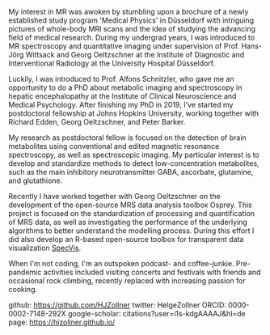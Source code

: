 My interest in MR was awoken by stumbling upon a brochure of a newly established study program 'Medical Physics' in Düsseldorf with intriguing pictures of whole-body MRI scans and the idea of studying the advancing field of medical research. During my undergrad years, I was introduced to MR spectroscopy and quantitative imaging under supervision of Prof. Hans-Jörg Wittsack and Georg Oeltzschner at the Institute of Diagnostic and Interventional Radiology at the University Hospital Düsseldorf.

Luckily, I was introduced to Prof. Alfons Schnitzler, who gave me an opportunity to do a PhD about metabolic imaging and spectroscopy in hepatic encephalopathy at the Institute of Clinical Neuroscience and Medical Psychology. After finishing my PhD in 2019, I've started my postdoctoral fellowship at Johns Hopkins University, working together with Richard Edden, Georg Oeltzschner, and Peter Barker.  

My research as postdoctoral fellow is focused on the detection of brain metabolites using conventional and edited magnetic resonance spectroscopy, as well as spectroscopic imaging. My particular interest is to develop and standardize methods to detect low-concentration metabolites, such as the main inhibitory neurotransmitter GABA, ascorbate, glutamine, and glutathione.

Recently I have worked together with Georg Oeltzschner on the development of the open-source MRS data analysis toolbox Osprey. This project is focused on the standardization of processing and quantification of MRS data, as well as investigating the performance of the underlying algorithms to better understand the modelling process. During this effort I did also develop an R-based open-source toolbox for transparent data visualization [SpecVis](https://github.com/HJZollner/SpecVis).

When I'm not coding, I'm an outspoken podcast- and coffee-junkie. Pre-pandemic activities included visiting concerts and festivals with friends and occasional rock climbing, recently replaced with increasing passion for cooking.

github: https://github.com/HJZollner
twitter: HelgeZollner
ORCID: 0000-0002-7148-292X
google-scholar: citations?user=i1s-kdgAAAAJ&hl=de
page: https://hjzollner.github.io/
